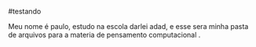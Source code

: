 #testando

Meu nome é paulo, estudo na escola darlei adad, e esse sera minha pasta de arquivos para a materia de pensamento computacional 
. 







